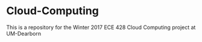 # Cloud-Computing
This is a repository for the Winter 2017 ECE 428 Cloud Computing project at UM-Dearborn
